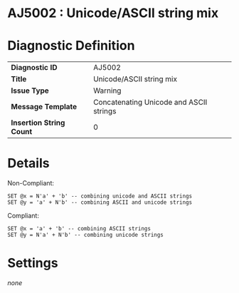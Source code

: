 # AJ5002 : Unicode/ASCII string mix

<style>
    .header{
        font-weight: bold;
        text-align: left;
    }
</style>

# Diagnostic Definition

<table>
  <tr>
    <td class="header">Diagnostic ID</td>
    <td>AJ5002</td>
  </tr>
  <tr>
    <td class="header">Title</td>
    <td>Unicode/ASCII string mix</td>
  </tr>
  <tr>
    <td class="header">Issue Type</td>
    <td>Warning</td>
  </tr>
  <tr>
    <td class="header">Message Template</td>
    <td>Concatenating Unicode and ASCII strings</td>
  </tr>
  <tr>
    <td class="header">Insertion String Count</td>
    <td>0</td>
  </tr>
</table>

# Details

Non-Compliant:

```tsql
SET @x = N'a' + 'b' -- combining unicode and ASCII strings
SET @y = 'a' + N'b' -- combining ASCII and unicode strings
```

Compliant:

```tsql
SET @x = 'a' + 'b' -- combining ASCII strings
SET @y = N'a' + N'b' -- combining unicode strings
```


# Settings

*none*

